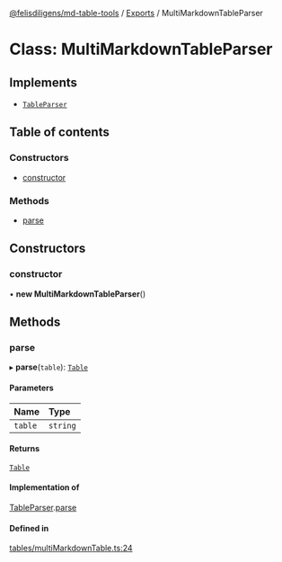 [@felisdiligens/md-table-tools](../README.md) / [Exports](../modules.md) / MultiMarkdownTableParser

# Class: MultiMarkdownTableParser

## Implements

- [`TableParser`](../interfaces/TableParser.md)

## Table of contents

### Constructors

- [constructor](MultiMarkdownTableParser.md#constructor)

### Methods

- [parse](MultiMarkdownTableParser.md#parse)

## Constructors

### constructor

• **new MultiMarkdownTableParser**()

## Methods

### parse

▸ **parse**(`table`): [`Table`](Table.md)

#### Parameters

| Name | Type |
| :------ | :------ |
| `table` | `string` |

#### Returns

[`Table`](Table.md)

#### Implementation of

[TableParser](../interfaces/TableParser.md).[parse](../interfaces/TableParser.md#parse)

#### Defined in

[tables/multiMarkdownTable.ts:24](https://github.com/FelisDiligens/md-table-tools/blob/e0dc98a/src/tables/multiMarkdownTable.ts#L24)
